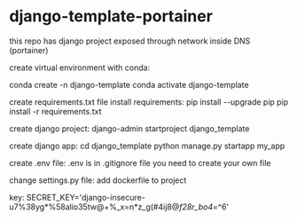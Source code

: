 # django-template-portainer
this repo has django project exposed through network inside DNS (portainer)


create virtual environment with conda:

conda create -n django-template
conda activate django-template

create requirements.txt file
install requirements:
pip install --upgrade pip
pip install -r requirements.txt

create django project:
django-admin startproject django_template

create django app:
cd django_template
python manage.py startapp my_app

create .env file:
.env is in .gitignore file you need to create your own file

change settings.py file:
add dockerfile to project


key:
SECRET_KEY='django-insecure-u7%38yg*%58alio35tw@+%_x=n*z_g(#4ij8@*f28r_bo4*=^6'
